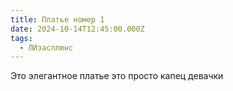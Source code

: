 ```yaml
---
title: Платье номер 1
date: 2024-10-14T12:45:00.000Z
tags:
  - ЛИзасплюнс
---
```

Это элегантное платье это просто капец девачки
